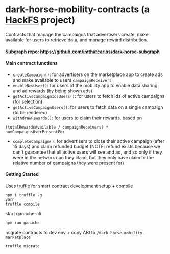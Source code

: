 # dark-horse-mobility-contracts (a [HackFS](https://hackfs.com/) project)
Contracts that manage the campaigns that advertisers create, make available for users to retrieve data, and manage reward distribution.

#### Subgraph repo: https://github.com/imthatcarlos/dark-horse-subgraph

#### Main contract functions
- `createCampaign()`: for advertisers on the marketplace app to create ads and make available to users `campaignReceivers`
- `enableNewUser()`: for users of the mobility app to enable data sharing and ad rewards (by being shown ads)
- `getActiveCampaignIdsUsers()`: for users to fetch ids of active campaigns (for selection)
- `getActiveCampaignUsers()`: for users to fetch data on a single campaign (to be rendered)
- `withdrawRewards()`: for users to claim their rewards. based on
```
(totalRewardsAvailable / campaignReceivers) * numCampaignsUserPresentFor
```
- `completeCampaign()`: for advertisers to close their active campaign (after 15 days) and claim refunded budget (NOTE: refund exists because we can't guarantee that all active users will see and ad, and so only if they were in the network can they claim, but they only have claim to the relative number of campaigns they were present for)

#### Getting Started
Uses [truffle](https://www.trufflesuite.com/docs/truffle/overview) for smart contract development
setup + compile
```
npm i truffle -g
yarn
truffle compile
```

start ganache-cli
```
npm run ganache
```

migrate contracts to dev env + copy ABI to `/dark-horse-mobility-marketplace`
```
truffle migrate
```
